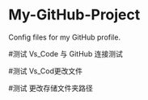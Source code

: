 # My-GitHub-Project
Config files for my GitHub profile.

#测试
Vs_Code 与 GitHub 连接测试 

#测试
Vs_Cod更改文件

#测试
更改存储文件夹路径
